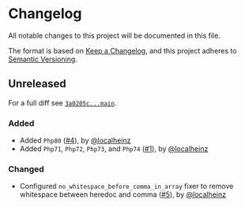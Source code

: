 # Changelog

All notable changes to this project will be documented in this file.

The format is based on [Keep a Changelog](https://keepachangelog.com/en/1.0.0/), and this project adheres to [Semantic Versioning](https://semver.org/spec/v2.0.0.html).

## Unreleased

For a full diff see [`3a0205c...main`][3a0205c...main].

### Added

* Added `Php80` ([#4]), by [@localheinz]
* Added `Php71`, `Php72`, `Php73`, and `Php74` ([#1]), by [@localheinz]

### Changed

* Configured `no_whitespace_before_comma_in_array` fixer to remove whitespace between heredoc and comma ([#5]), by [@localheinz]

[3a0205c...main]: https://github.com/hks-systeme/php-cs-fixer-config/compare/3a0205c...main

[#1]: https://github.com/hks-systeme/php-cs-fixer-config/pull/1
[#4]: https://github.com/hks-systeme/php-cs-fixer-config/pull/4
[#5]: https://github.com/hks-systeme/php-cs-fixer-config/pull/5

[@localheinz]: https://github.com/localheinz
